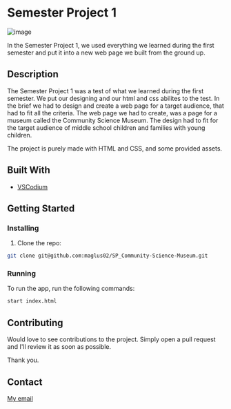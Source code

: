 # Semester Project 1

![image](https://rimgo.kling.gg/kEsK4nr.jpeg)

In the Semester Project 1, we used everything we learned during the first semester and put it into a new web page we built from the ground up.

## Description

The Semester Project 1 was a test of what we learned during the first semester. We put our designing and our html and css abilites to the test. In the brief we had to design and create a web page for a target audience, that had to fit all the criteria. The web page we had to create, was a page for a museum called the Community Science Museum. The design had to fit for the target audience of middle school children and families with young children.

The project is purely made with HTML and CSS, and some provided assets.

## Built With

- [VSCodium](https://vscodium.com/)

## Getting Started

### Installing

1. Clone the repo:

```bash
git clone git@github.com:maglus02/SP_Community-Science-Museum.git
```

### Running

To run the app, run the following commands:

```bash
start index.html
```

## Contributing

Would love to see contributions to the project. Simply open a pull request and I'll review it as soon as possible. 

Thank you.

## Contact

[My email](mailto:contact@mase.addy.io)

